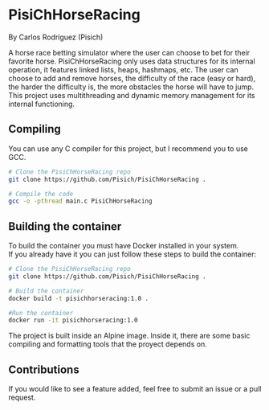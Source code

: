 # PisiChHorseRacing
By Carlos Rodríguez (Pisich)

A horse race betting simulator where the user can choose to bet for their favorite horse. PisiChHorseRacing only uses data structures for its internal operation, it features linked lists, heaps, hashmaps, etc. The user can choose to add and remove horses, the difficulty of the race (easy or hard), the harder the difficulty is, the more obstacles the horse will have to jump.
This project uses multithreading and dynamic memory management for its internal functioning.

## Compiling
You can use any C compiler for this project, but I recommend you to use GCC.
```bash
# Clone the PisiChHorseRacing repo
git clone https://github.com/Pisich/PisiChHorseRacing .

# Compile the code
gcc -o -pthread main.c PisiChHorseRacing 
```
## Building the container
To build the container you must have Docker installed in your system.</br>
If you already have it you can just follow these steps to build the container:
```bash
# Clone the PisiChHorseRacing repo
git clone https://github.com/Pisich/PisiChHorseRacing .

# Build the container
docker build -t pisichhorseracing:1.0 .

#Run the container
docker run -it pisichhorseracing:1.0
```
The project is built inside an Alpine image. Inside it, there are some basic compiling and formatting tools that the proyect depends on.
## Contributions
If you would like to see a feature added, feel free to submit an issue or a pull request.
